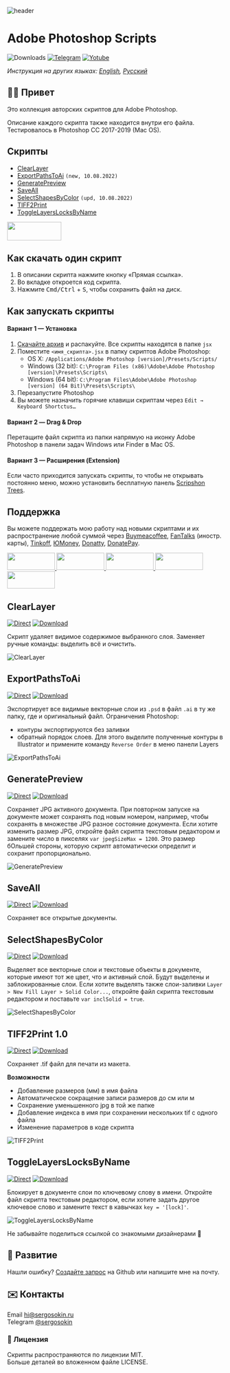 ![header](https://i.ibb.co/Ycswctn/emblem-ps.png)

# Adobe Photoshop Scripts

![Downloads](https://img.shields.io/badge/Скачивания-300+-27CF7D.svg) [![Telegram](https://img.shields.io/badge/Telegram--канал-%40aiscripts-0088CC.svg)](https://t.me/aiscripts) [![Yotube](https://img.shields.io/badge/Youtube-%40SergOsokinArt-FF0000.svg)](https://www.youtube.com/c/SergOsokinArt/videos)

*Инструкция на других языках: [English](README.md), [Русский](README.ru.md)*

## 👨‍💻 Привет
Это коллекция авторских скриптов для Adobe Photoshop. 

Описание каждого скрипта также находится внутри его файла. Тестировалось в Photoshop CC 2017-2019 (Mac OS).   

## Скрипты
* [ClearLayer](https://github.com/creold/photoshop-scripts/blob/master/README.ru.md#clearlayer)
* [ExportPathsToAi](https://github.com/creold/photoshop-scripts/blob/master/README.ru.md#exportpathstoai) `(new, 10.08.2022)`
* [GeneratePreview](https://github.com/creold/photoshop-scripts/blob/master/README.ru.md#generatepreview)
* [SaveAll](https://github.com/creold/photoshop-scripts/blob/master/README.ru.md#saveall)
* [SelectShapesByColor](https://github.com/creold/photoshop-scripts/blob/master/README.ru.md#selectshapesbycolor) `(upd, 10.08.2022)`
* [TIFF2Print](https://github.com/creold/photoshop-scripts/blob/master/README.ru.md#tiff2print-10)
* [ToggleLayersLocksByName](https://github.com/creold/photoshop-scripts/blob/master/README.ru.md#togglelayerslocksbyname)

<a href="http://bit.ly/2wLaIkq">
  <img width="126" height="43" src="https://i.ibb.co/VWMw1YV/download-ru-ps.png">
</a>

## Как скачать один скрипт
1. В описании скрипта нажмите кнопку «Прямая ссылка».
2. Во вкладке откроется код скрипта.
3. Нажмите <kbd>Cmd/Ctrl</kbd> + <kbd>S</kbd>, чтобы сохранить файл на диск.

## Как запускать скрипты

#### Вариант 1 — Установка 

1. [Скачайте архив](http://bit.ly/2wLaIkq) и распакуйте. Все скрипты находятся в папке `jsx`
2. Поместите `<имя_скрипта>.jsx` в папку скриптов Adobe Photoshop:
	- OS X: `/Applications/Adobe Photoshop [version]/Presets/Scripts/`
	- Windows (32 bit): `C:\Program Files (x86)\Adobe\Adobe Photoshop [version]\Presets\Scripts\`
	- Windows (64 bit): `C:\Program Files\Adobe\Adobe Photoshop [version] (64 Bit)\Presets\Scripts\`
3. Перезапустите Photoshop
4. Вы можете назначить горячие клавиши скриптам через `Edit → Keyboard Shortctus…`

#### Вариант 2 — Drag & Drop
Перетащите файл скрипта из папки напрямую на иконку Adobe Photoshop в панели задач Windows или Finder в Mac OS.

#### Вариант 3 — Расширения (Extension)
Если часто приходится запускать скрипты, то чтобы не открывать постоянно меню, можно установить бесплатную панель [Scripshon Trees](https://exchange.adobe.com/creativecloud.details.15873.scripshon-trees.html).

## Поддержка
Вы можете поддержать мою работу над новыми скриптами и их распространение любой суммой через [Buymeacoffee], [FanTalks] (иностр. карты), [Tinkoff], [ЮMoney], [Donatty], [DonatePay].   

[Buymeacoffee]: https://www.buymeacoffee.com/osokin
[FanTalks]: https://fantalks.io/r/sergey
[Tinkoff]: https://www.tinkoff.ru/rm/osokin.sergey127/SN67U9405/
[ЮMoney]: https://yoomoney.ru/to/410011149615582
[Donatty]: https://donatty.com/sergosokin
[DonatePay]: https://new.donatepay.ru/@osokin

<a href="https://www.buymeacoffee.com/osokin">
  <img width="111" height="40" src="https://i.ibb.co/0ssTJQ1/bmc-badge.png">
</a>

<a href="https://fantalks.io/r/sergey">
  <img width="111" height="40" src="https://i.ibb.co/vcds3vF/fantalks-badge.png">
</a>

<a href="https://yoomoney.ru/to/410011149615582">
  <img width="111" height="40" src="https://i.ibb.co/wwrYWJ5/yoomoney-badge.png">
</a>

<a href="https://donatty.com/sergosokin">
  <img width="111" height="40" src="https://i.ibb.co/s61FGCn/donatty-badge.png">
</a>

<a href="https://new.donatepay.ru/@osokin">
  <img width="111" height="40" src="https://i.ibb.co/0KJ94ND/donatepay-badge.png">
</a>

## ClearLayer
[![Direct](https://img.shields.io/badge/Прямая%20ссылка-ClearLayer.jsx-4873FF.svg)](https://rebrand.ly/ps-clrlyr) [![Download](https://img.shields.io/badge/Скачать%20все-Zip--архив-AAA9BC.svg)](https://bit.ly/2wLaIkq)   

Скрипт удаляет видимое содержимое выбранного слоя. Заменяет ручные команды: выделить всё и очистить.

![ClearLayer](https://i.ibb.co/hV7NFxB/Clear-Layer.gif) 

## ExportPathsToAi
[![Direct](https://img.shields.io/badge/Прямая%20ссылка-ExportPathsToAi.jsx-4873FF.svg)](https://rebrand.ly/ps-exppths) [![Download](https://img.shields.io/badge/Скачать%20все-Zip--архив-AAA9BC.svg)](https://bit.ly/2wLaIkq)  

Экспортирует все видимые векторные слои из `.psd` в файл `.ai` в ту же папку, где и оригинальный файл. Ограничения Photoshop:

* контуры экспортируются без заливки
* обратный порядок слоев. Для этого выделите полученные контуры в Illustrator и примените команду `Reverse Order` в меню панели Layers

![ExportPathsToAi](https://i.ibb.co/SXt6r4X/Export-Paths-To-Ai.gif) 

## GeneratePreview
[![Direct](https://img.shields.io/badge/Прямая%20ссылка-GeneratePreview.jsx-4873FF.svg)](https://rebrand.ly/ps-genprvw) [![Download](https://img.shields.io/badge/Скачать%20все-Zip--архив-AAA9BC.svg)](https://bit.ly/2wLaIkq)  

Сохраняет JPG активного документа. При повторном запуске на документе может сохранять под новым номером, например, чтобы сохранять в множестве JPG разное состояние документа. Если хотите изменить размер JPG, откройте файл скрипта текстовым редактором и замените число в пикселях `var jpegSizeMax = 1200`. Это размер бОльшей стороны, которую скрипт автоматически определит и сохранит пропорционально.

![GeneratePreview](https://i.ibb.co/HrcPNvs/Generate-Preview.gif) 

## SaveAll
[![Direct](https://img.shields.io/badge/Прямая%20ссылка-SaveAll.jsx-4873FF.svg)](https://rebrand.ly/ps-svall) [![Download](https://img.shields.io/badge/Скачать%20все-Zip--архив-AAA9BC.svg)](https://bit.ly/2wLaIkq)  

Сохраняет все открытые документы.

## SelectShapesByColor
[![Direct](https://img.shields.io/badge/Прямая%20ссылка-SelectShapesByColor.jsx-4873FF.svg)](https://rebrand.ly/ps-selbycol) [![Download](https://img.shields.io/badge/Скачать%20все-Zip--архив-AAA9BC.svg)](https://bit.ly/2wLaIkq)  

Выделяет все векторные слои и текстовые объекты в документе, которые имеют тот же цвет, что и активный слой. Будут выделены и заблокированные слои. Если хотите выделять также слои-заливки `Layer > New Fill Layer > Solid Color...`, откройте файл скрипта текстовым редактором и поставьте `var inclSolid = true`.

![SelectShapesByColor](https://i.ibb.co/12FjgfN/Select-Shapes-By-Color.gif) 

## TIFF2Print 1.0
[![Direct](https://img.shields.io/badge/Прямая%20ссылка-TIFF2Print.jsx-4873FF.svg)](https://rebrand.ly/ps-tif2prt) [![Download](https://img.shields.io/badge/Скачать%20все-Zip--архив-AAA9BC.svg)](https://bit.ly/2wLaIkq)  

Сохраняет .tif файл для печати из макета.   

**Возможности**

* Добавление размеров (мм) в имя файла
* Автоматическое сокращение записи размеров до см или м   
* Сохранение уменьшенного jpg в той же папке
* Добавление индекса в имя при сохранении нескольких tif с одного файла  
* Изменение параметров в коде скрипта   

![TIFF2Print](https://i.ibb.co/ypbCFtX/tiff2print.gif) 

## ToggleLayersLocksByName
[![Direct](https://img.shields.io/badge/Прямая%20ссылка-ToggleLayersLocksByName.jsx-4873FF.svg)](https://rebrand.ly/ps-tglyrlock) [![Download](https://img.shields.io/badge/Скачать%20все-Zip--архив-AAA9BC.svg)](https://bit.ly/2wLaIkq)  

Блокирует в документе слои по ключевому слову в имени. Откройте файл скрипта текстовым редактором, если хотите задать другое ключевое слово и замените текст в кавычках `key = '[lock]'`.

![ToggleLayersLocksByName](https://i.ibb.co/48zYWg4/Toggle-Layers-Locks-By-Name.gif) 

Не забывайте поделиться ссылкой со знакомыми дизайнерами 🙂 

## 🤝 Развитие

Нашли ошибку? [Создайте запрос](https://github.com/creold/photoshop-scripts/issues) на Github или напишите мне на почту.

## ✉️ Контакты
Email <hi@sergosokin.ru>  
Telegram [@sergosokin](https://t.me/sergosokin)

### 📝 Лицензия

Скрипты распространяются по лицензии MIT.   
Больше деталей во вложенном файле LICENSE.
